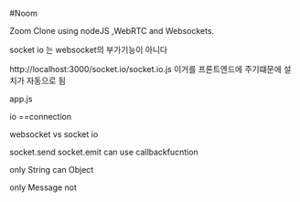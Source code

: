 #Noom

Zoom Clone using nodeJS ,WebRTC and Websockets.

socket io 는 websocket의 부가기능이 아니다

http://localhost:3000/socket.io/socket.io.js 이거를 프론트엔드에 주기떄문에 설치가 자동으로 됨



app.js 

io ==connection


websocket       vs          socket io

socket.send                 socket.emit  can use callbackfucntion

only String                 can Object

only Message                not
                            